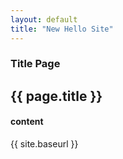 ```yaml
---
layout: default
title: "New Hello Site"
---
```

### Title Page ###

## {{ page.title }} ##

#### content ####

{{ site.baseurl }}
